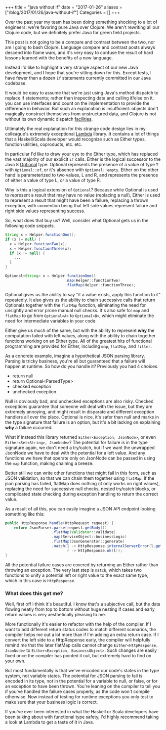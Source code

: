 +++
title = "java without if"
date = "2017-01-26"
aliases = ["/blog/2017/01/26/java-without-if"]
Categories = []
+++

Over the past year my team has been doing something shocking to a lot of
engineers: we're favoring pure Java over Clojure. We aren't rewriting all our
Clojure code, but we definitely prefer Java for green field projects.

This post is not going to be a compare and contrast between the two, nor am I
going to bash Clojure. Language compare and contrast posts always descend into
flame wars, and it's very easy to confuse the result of hard lessons learned
with the benefits of a new language.

Instead I'd like to highlight a very strange aspect of our new Java development,
and I hope that you're sitting down for this. Except tests, I have fewer than a
dozen ```if``` statements currently committed in our Java codebase.

It would be easy to assume that we're just using Java's method dispatch to
replace if statements; rather than inspecting data and calling if/else on it,
you can use interfaces and count on the implementation to provide the difference
in behavior. But such an explanation is insufficient: objects don't magically
construct themselves from unstructured data, and Clojure is not without its own
dynamic dispatch [facilities](https://clojure.org/reference/multimethods).

Ultimately the real explanation for this strange code design lies in my
colleague's extremely exceptional [Lambda](https://github.com/palatable/lambda)
library. It contains a lot of things that a Haskell/Scala developer would
recognize such as Either types, function utilities, coproducts, etc. etc.

In particular I'd like to draw your eye to the Either type, which has replaced
the vast majority of our explicit ```if``` calls. Either is the logical
successor to the Java
8 [Optional](https://docs.oracle.com/javase/8/docs/api/java/util/Optional.html)
type. Optional represents the presence of a value of type ```T``` with
 ```Optional::of```, or it's absence with ```Optional::empty```. Either on the
other hand is parameterized to two values, L and R, and represents the presence
of either a value of type L, *or* a value of type R.

Why is this a logical extension of ```Optional```? Because while Optional is
used to represent a result that may have no value (replacing a null), Either is
used to represent a result that might have been a failure, replacing a thrown
exception, with convention being that left side values represent failure and
right side values representing success.

So, what does that buy us? Well, consider what Optional gets us in the following code snippets.

```java
String x = Helper.functionOne();
if (x != null) {
  x = Helper.functionTwo(x);
  x = Helper.functionThree(x);
  if (x != null) {
    ...
  }
}
```

```java
Optional<String> x = Helper.functionOne()
                           .map(Helper::functionTwo)
                           .flatMap(Helper::functionThree);

```

Optional gives us the ability to say "if a value exists, apply this function to
it" repeatedly. It also gives us the ability to chain successive calls that
return Optionals together with the ```flatMap``` function, eliminating the need
for unsightly and error prone manual null checks. It's also safe for ```map```
and ```flatMap``` to go from ```Optional<A>``` to ```Optional<B>```, which might
eliminate the need for intermediate variables in your code.

Either give us much of the same, but with the ability to represent **why** the
computation failed with left values, along with the ability to chain together
functions working on an Either type. All of the greatest hits of functional
programming are provided for Either, including ```map```, ```flatMap```, and ```filter```.

As a concrete example, imagine a hypothetical JSON parsing library. Parsing is
tricky business, you're all but guaranteed that a failure will happen at
runtime. So how do you handle it? Previously you had 4 choices.

* return null
* return Optional\<ParsedType\>
* checked exception
* unchecked exception

Null is obviously bad, and unchecked exceptions are also risky. Checked
exceptions guarantee that someone will deal with the issue, but they are
extremely annoying, and might result in disparate and different exception
handlers all over the place. Optional is nice, it's safer than null and marks in
the type signature that failure is an option, but it's a bit lacking on
explaining **why** a failure occurred.

What if instead this library returned ```Either<Exception, JsonNode>```, or even
 ```Either<Set<String>, JsonNode>```? The potential for failure is in the type
signature again, we don't need a try/catch, but if we want the unwrapped
JsonNode we have to deal with the potential for a left value. And any functions
we have that operate only on JsonNode can be passed in using the ```map```
function, making chaining a breeze.

Better still we can write other functions that might fail in this form, such as
JSON validation, so that we can chain them together using ```flatMap```. If the
json parsing has failed, flatMap does nothing (it only works on right values),
replacing the need for successive null checks, nested try/catch blocks, or
complicated state checking during exception handling to return the correct
value.

As a result of all this, you can easily imagine a JSON API endpoint looking
something like this:

``` java
public HttpResponse handle(HttpRequest request) {
    return JsonParser.parse(request.getBody())
                     .flatMap(Validator::validate)
                     .map(ServiceObject::businessLogic)
                     .flatMap(JsonGenerator::generate)
                     .match(l -> HttpResponse.internalServerError(l.getMessage()),
                            r -> HttpResponse.ok(l));
}
```

All the potential failure cases are covered by returning an Either rather than
throwing an exception. The very last step is ```match```, which takes two
functions to unify a potential left or right value to the exact same type, which
in this case is ```HttpResponse```.

### What does this get me?

Well, first off I think it's beautiful. I know that's a subjective call, but the
data flowing neatly from top to bottom without huge nesting if cases and early
return values is very aesthetically pleasing to me.

More functionally it's easier to refactor with the help of the compiler. If I
want to add different return status codes to match different scenarios, the
compiler helps me out a lot more than if I'm adding an extra return case. If I
convert the left side to a HttpResponse early, the compiler will helpfully
remind me that the later flatMap calls cannot change ```Either<HttpResponse,
JsonNode>``` to ```Either<Exception, BusinessObject>```. Such changes are easily
fixed once the compiler has pointed it out, but extremely hard to find on your
own.

But most fundamentally is that we've encoded our code's states in the type
system, not variable states. The potential for JSON parsing to fail is encoded
in its type, not in the potential for a variable to null, or false, or for an
exception to have been thrown. You're leaning on the compiler to tell you if
you've handled the failure cases properly, as the code won't compile otherwise.
Now instead of testing for runtime exceptions you only test to make sure that
your business logic is correct.

If you've ever been interested in what the Haskell or Scala developers have been
talking about with functional type safety, I'd highly recommend taking a look at
Lambda to get a taste of it in Java.
